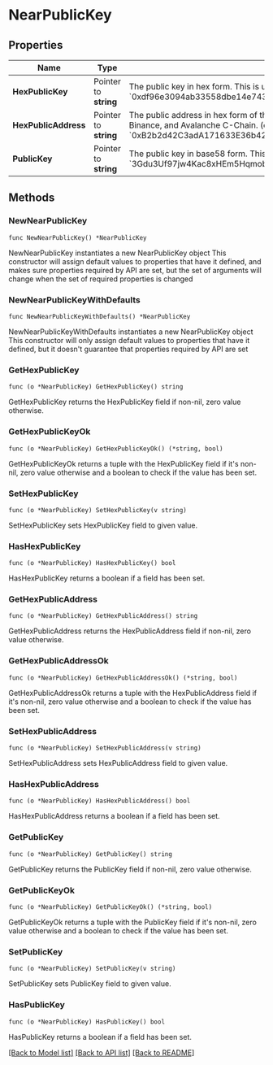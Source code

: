# NearPublicKey

## Properties

Name | Type | Description | Notes
------------ | ------------- | ------------- | -------------
**HexPublicKey** | Pointer to **string** | The public key in hex form. This is used in the Near blockchain. (e.g., &#x60;0xdf96e3094ab33558dbe14e743aceded3779307b931e12bd6f526fe450db70910&#x60;)  | [optional] 
**HexPublicAddress** | Pointer to **string** | The public address in hex form of the wallet. This is commonly used in Ethereum, Binance, and Avalanche C-Chain. (e.g., &#x60;0xB2b2d42C3adA171633E36b427F062f85A642F453&#x60;)  | [optional] 
**PublicKey** | Pointer to **string** | The public key in base58 form. This is used in the Solana blockchain. (e.g., &#x60;3Gdu3Uf97jw4Kac8xHEm5Hqmob3BrvJhf3We8s9t5Q2c&#x60;)  | [optional] 

## Methods

### NewNearPublicKey

`func NewNearPublicKey() *NearPublicKey`

NewNearPublicKey instantiates a new NearPublicKey object
This constructor will assign default values to properties that have it defined,
and makes sure properties required by API are set, but the set of arguments
will change when the set of required properties is changed

### NewNearPublicKeyWithDefaults

`func NewNearPublicKeyWithDefaults() *NearPublicKey`

NewNearPublicKeyWithDefaults instantiates a new NearPublicKey object
This constructor will only assign default values to properties that have it defined,
but it doesn't guarantee that properties required by API are set

### GetHexPublicKey

`func (o *NearPublicKey) GetHexPublicKey() string`

GetHexPublicKey returns the HexPublicKey field if non-nil, zero value otherwise.

### GetHexPublicKeyOk

`func (o *NearPublicKey) GetHexPublicKeyOk() (*string, bool)`

GetHexPublicKeyOk returns a tuple with the HexPublicKey field if it's non-nil, zero value otherwise
and a boolean to check if the value has been set.

### SetHexPublicKey

`func (o *NearPublicKey) SetHexPublicKey(v string)`

SetHexPublicKey sets HexPublicKey field to given value.

### HasHexPublicKey

`func (o *NearPublicKey) HasHexPublicKey() bool`

HasHexPublicKey returns a boolean if a field has been set.

### GetHexPublicAddress

`func (o *NearPublicKey) GetHexPublicAddress() string`

GetHexPublicAddress returns the HexPublicAddress field if non-nil, zero value otherwise.

### GetHexPublicAddressOk

`func (o *NearPublicKey) GetHexPublicAddressOk() (*string, bool)`

GetHexPublicAddressOk returns a tuple with the HexPublicAddress field if it's non-nil, zero value otherwise
and a boolean to check if the value has been set.

### SetHexPublicAddress

`func (o *NearPublicKey) SetHexPublicAddress(v string)`

SetHexPublicAddress sets HexPublicAddress field to given value.

### HasHexPublicAddress

`func (o *NearPublicKey) HasHexPublicAddress() bool`

HasHexPublicAddress returns a boolean if a field has been set.

### GetPublicKey

`func (o *NearPublicKey) GetPublicKey() string`

GetPublicKey returns the PublicKey field if non-nil, zero value otherwise.

### GetPublicKeyOk

`func (o *NearPublicKey) GetPublicKeyOk() (*string, bool)`

GetPublicKeyOk returns a tuple with the PublicKey field if it's non-nil, zero value otherwise
and a boolean to check if the value has been set.

### SetPublicKey

`func (o *NearPublicKey) SetPublicKey(v string)`

SetPublicKey sets PublicKey field to given value.

### HasPublicKey

`func (o *NearPublicKey) HasPublicKey() bool`

HasPublicKey returns a boolean if a field has been set.


[[Back to Model list]](../README.md#documentation-for-models) [[Back to API list]](../README.md#documentation-for-api-endpoints) [[Back to README]](../README.md)


